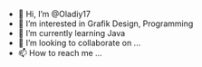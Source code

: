 - 👋 Hi, I’m @Oladiy17
- 👀 I’m interested in Grafik Design, Programming
- 🌱 I’m currently learning Java 
- 💞️ I’m looking to collaborate on ...
- 📫 How to reach me ...

<!---
Oladiy17/Oladiy17 is a ✨ special ✨ repository because its `README.md` (this file) appears on your GitHub profile.
You can click the Preview link to take a look at your changes.
--->
